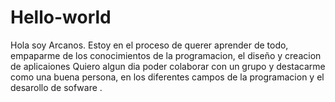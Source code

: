 # Hello-world
Hola soy Arcanos.
Estoy en el proceso de querer aprender de todo, empaparme de los conocimientos de la programacion, el diseño y creacion de aplicaiones
Quiero algun dia poder colaborar con un grupo y destacarme como una buena persona, en los diferentes campos de la programacion y el desarollo de sofware .
